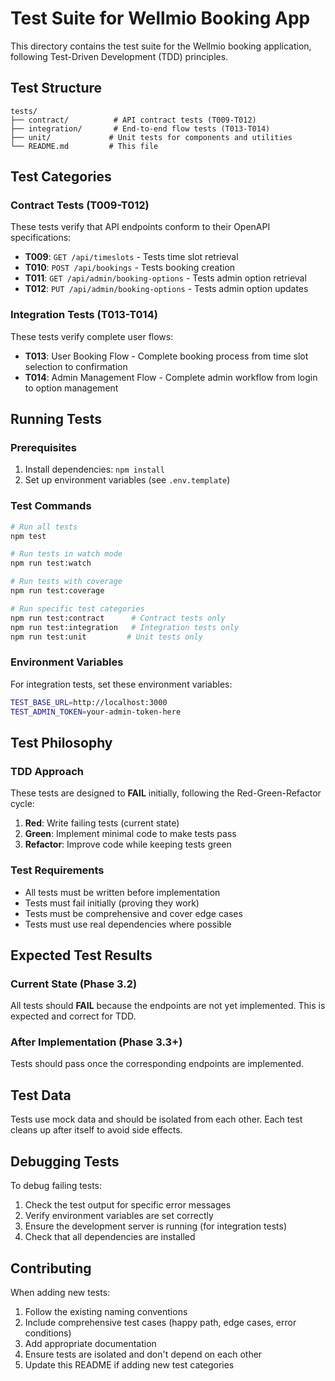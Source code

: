 # Test Suite for Wellmio Booking App

This directory contains the test suite for the Wellmio booking application, following Test-Driven Development (TDD) principles.

## Test Structure

```
tests/
├── contract/          # API contract tests (T009-T012)
├── integration/       # End-to-end flow tests (T013-T014)
├── unit/             # Unit tests for components and utilities
└── README.md         # This file
```

## Test Categories

### Contract Tests (T009-T012)
These tests verify that API endpoints conform to their OpenAPI specifications:

- **T009**: `GET /api/timeslots` - Tests time slot retrieval
- **T010**: `POST /api/bookings` - Tests booking creation
- **T011**: `GET /api/admin/booking-options` - Tests admin option retrieval
- **T012**: `PUT /api/admin/booking-options` - Tests admin option updates

### Integration Tests (T013-T014)
These tests verify complete user flows:

- **T013**: User Booking Flow - Complete booking process from time slot selection to confirmation
- **T014**: Admin Management Flow - Complete admin workflow from login to option management

## Running Tests

### Prerequisites
1. Install dependencies: `npm install`
2. Set up environment variables (see `.env.template`)

### Test Commands

```bash
# Run all tests
npm test

# Run tests in watch mode
npm run test:watch

# Run tests with coverage
npm run test:coverage

# Run specific test categories
npm run test:contract      # Contract tests only
npm run test:integration   # Integration tests only
npm run test:unit         # Unit tests only
```

### Environment Variables

For integration tests, set these environment variables:

```bash
TEST_BASE_URL=http://localhost:3000
TEST_ADMIN_TOKEN=your-admin-token-here
```

## Test Philosophy

### TDD Approach
These tests are designed to **FAIL** initially, following the Red-Green-Refactor cycle:

1. **Red**: Write failing tests (current state)
2. **Green**: Implement minimal code to make tests pass
3. **Refactor**: Improve code while keeping tests green

### Test Requirements
- All tests must be written before implementation
- Tests must fail initially (proving they work)
- Tests must be comprehensive and cover edge cases
- Tests must use real dependencies where possible

## Expected Test Results

### Current State (Phase 3.2)
All tests should **FAIL** because the endpoints are not yet implemented. This is expected and correct for TDD.

### After Implementation (Phase 3.3+)
Tests should pass once the corresponding endpoints are implemented.

## Test Data

Tests use mock data and should be isolated from each other. Each test cleans up after itself to avoid side effects.

## Debugging Tests

To debug failing tests:

1. Check the test output for specific error messages
2. Verify environment variables are set correctly
3. Ensure the development server is running (for integration tests)
4. Check that all dependencies are installed

## Contributing

When adding new tests:

1. Follow the existing naming conventions
2. Include comprehensive test cases (happy path, edge cases, error conditions)
3. Add appropriate documentation
4. Ensure tests are isolated and don't depend on each other
5. Update this README if adding new test categories
